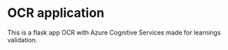 # OCR application #

This is a flask app OCR with Azure Cognitive Services made for learnings validation.
